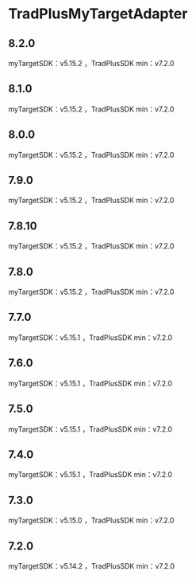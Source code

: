 # TradPlusMyTargetAdapter

## 8.2.0

myTargetSDK：v5.15.2 ，TradPlusSDK min：v7.2.0

## 8.1.0

myTargetSDK：v5.15.2 ，TradPlusSDK min：v7.2.0

## 8.0.0

myTargetSDK：v5.15.2 ，TradPlusSDK min：v7.2.0

## 7.9.0

myTargetSDK：v5.15.2 ，TradPlusSDK min：v7.2.0

## 7.8.10

myTargetSDK：v5.15.2 ，TradPlusSDK min：v7.2.0

## 7.8.0

myTargetSDK：v5.15.2 ，TradPlusSDK min：v7.2.0

## 7.7.0

myTargetSDK：v5.15.1 ，TradPlusSDK min：v7.2.0

## 7.6.0

myTargetSDK：v5.15.1 ，TradPlusSDK min：v7.2.0

## 7.5.0

myTargetSDK：v5.15.1 ，TradPlusSDK min：v7.2.0

## 7.4.0

myTargetSDK：v5.15.1 ，TradPlusSDK min：v7.2.0

## 7.3.0

myTargetSDK：v5.15.0 ，TradPlusSDK min：v7.2.0

## 7.2.0

myTargetSDK：v5.14.2 ，TradPlusSDK min：v7.2.0